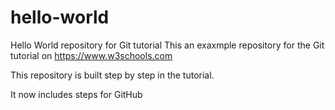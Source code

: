 # hello-world
Hello World repository for Git tutorial
This an exaxmple repository for the Git tutorial on https://www.w3schools.com

This repository is built step by step in the tutorial.

It now includes steps for GitHub
